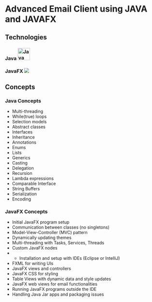 # Advanced Email Client using JAVA and JAVAFX 

## Technologies

### Java <img src="https://brandslogos.com/wp-content/uploads/images/large/java-logo-1.png" alt="Java Logo" width="40">
### JavaFX <img src="https://www.clipartmax.com/middle/m2H7K9d3m2Z5N4b1_1-reply-16-retweets-13-likes-javafx-scene-builder-icon/">


## Concepts

### Java Concepts
- Multi-threading
- While(true) loops
- Selection models
-  Abstract classes
- Interfaces
- Inheritance
- Annotations
- Enums
- Lists
- Generics
- Casting
- Delegation
- Recursion
- Lambda expressions
- Comparable Interface
- String Buffers
- Serialization
- Encoding

### JavaFX Concepts
- Initial JavaFX program setup
- Communication between classes (no singletons)
- Model-View-Controller (MVC) pattern
- Dynamically updating themes
- Multi-threading with Tasks, Services, Threads
- Custom JavaFX nodes
- - Installation and setup with IDEs (Eclipse or IntelliJ)
- FXML for writing UIs
- JavaFX views and controllers
- JavaFX CSS for styling
- Table Views with dynamic data and style updates
- JavaFX web views for email functionalities
- Running JavaFX programs outside the IDE
- Handling Java Jar apps and packaging issues
